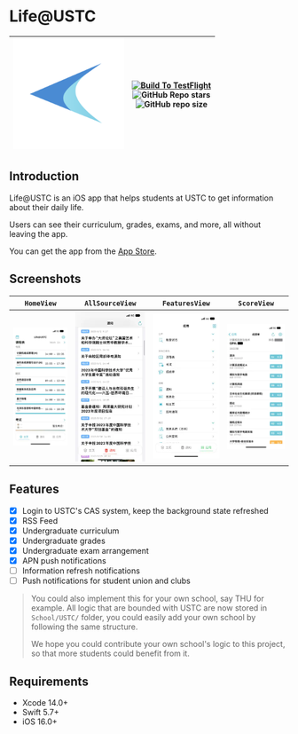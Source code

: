 # Life@USTC
| <img src="./Docs/Assets/AppIcon.png" width="200" height="200">|[![Build To TestFlight](https://github.com/Life-USTC/Life-USTC/actions/workflows/fastlane.yaml/badge.svg)](https://github.com/Life-USTC/Life-USTC/actions/workflows/fastlane.yaml)<br/>![GitHub Repo stars](https://img.shields.io/github/stars/Life-USTC/Life-USTC)<br/>![GitHub repo size](https://img.shields.io/github/repo-size/Life-USTC/Life-USTC) |
--- | ---



## Introduction

Life@USTC is an iOS app that helps students at USTC to get information about their daily life.

Users can see their curriculum, grades, exams, and more, all without leaving the app.

You can get the app from the [App Store](https://apps.apple.com/cn/app/life-ustc/id1660437438).

## Screenshots

| `HomeView` | `AllSourceView` | `FeaturesView` | `ScoreView` |
--- | --- | --- | ---
| <img src="./Docs/Assets/Screenshot-01.png" /> | <img src="./Docs/Assets/Screenshot-02.png" /> | <img src="./Docs/Assets/Screenshot-03.png" /> | <img src="./Docs/Assets/Screenshot-04.png" /> |

## Features

- [x] Login to USTC's CAS system, keep the background state refreshed
- [x] RSS Feed
- [x] Undergraduate curriculum
- [x] Undergraduate grades
- [x] Undergraduate exam arrangement
- [x] APN push notifications
- [ ] Information refresh notifications
- [ ] Push notifications for student union and clubs

> You could also implement this for your own school, say THU for example. All logic that are bounded with USTC are now stored in `School/USTC/` folder, you could easily add your own school by following the same structure.
>
> We hope you could contribute your own school's logic to this project, so that more students could benefit from it.

## Requirements

- Xcode 14.0+
- Swift 5.7+
- iOS 16.0+

